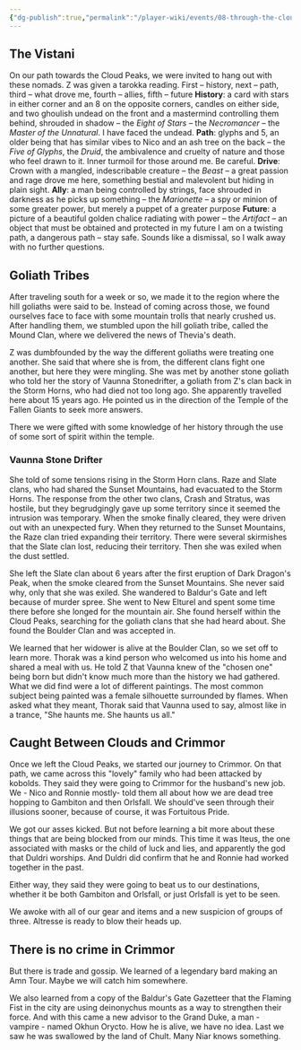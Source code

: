 ```yaml
---
{"dg-publish":true,"permalink":"/player-wiki/events/08-through-the-cloud-peaks/","noteIcon":""}
---
```


## The Vistani
On our path towards the Cloud Peaks, we were invited to hang out with these nomads. Z was given a tarokka reading.
First – history, next – path, third – what drove me, fourth – allies, fifth – future
	**History**: a card with stars in either corner and an 8 on the opposite corners, candles on either side, and two ghoulish undead on the front and a mastermind controlling them behind, shrouded in shadow – the _Eight of Stars_ – the _Necromancer_ – the _Master of the Unnatural_. I have faced the undead.
	**Path**: glyphs and 5, an older being that has similar vibes to Nico and an ash tree on the back – the _Five of Glyphs_, the _Druid_, the ambivalence and cruelty of nature and those who feel drawn to it. Inner turmoil for those around me. Be careful.
	**Drive**: Crown with a mangled, indescribable creature – the _Beast_ – a great passion and rage drove me here, something bestial and malevolent but hiding in plain sight.
	**Ally**: a man being controlled by strings, face shrouded in darkness as he picks up something – the _Marionette_ – a spy or minion of some greater power, but merely a puppet of a greater purpose
	**Future**: a picture of a beautiful golden chalice radiating with power – the _Artifact_ – an object that must be obtained and protected in my future
I am on a twisting path, a dangerous path – stay safe. Sounds like a dismissal, so I walk away with no further questions.

## Goliath Tribes

After traveling south for a week or so, we made it to the region where the hill goliaths were said to be. Instead of coming across those, we found ourselves face to face with some mountain trolls that nearly crushed us. After handling them, we stumbled upon the hill goliath tribe, called the Mound Clan, where we delivered the news of Thevia's death.

Z was dumbfounded by the way the different goliaths were treating one another. She said that where she is from, the different clans fight one another, but here they were mingling. She was met by another stone goliath who told her the story of Vaunna Stonedrifter, a goliath from Z's clan back in the Storm Horns, who had died not too long ago. She apparently travelled here about 15 years ago. He pointed us in the direction of the Temple of the Fallen Giants to seek more answers.

There we were gifted with some knowledge of her history through the use of some sort of spirit within the temple.

### Vaunna Stone Drifter
She told of some tensions rising in the Storm Horn clans. Raze and Slate clans, who had shared the Sunset Mountains, had evacuated to the Storm Horns. The response from the other two clans, Crash and Stratus, was hostile, but they begrudgingly gave up some territory since it seemed the intrusion was temporary. When the smoke finally cleared, they were driven out with an unexpected fury. When they returned to the Sunset Mountains, the Raze clan tried expanding their territory. There were several skirmishes that the Slate clan lost, reducing their territory. Then she was exiled when the dust settled.

She left the Slate clan about 6 years after the first eruption of Dark Dragon's Peak, when the smoke cleared from the Sunset Mountains. She never said why, only that she was exiled. She wandered to Baldur's Gate and left because of murder spree. She went to New Elturel and spent some time there before she longed for the mountain air. She found herself within the Cloud Peaks, searching for the goliath clans that she had heard about. She found the Boulder Clan and was accepted in.

We learned that her widower is alive at the Boulder Clan, so we set off to learn more. Thorak was a kind person who welcomed us into his home and shared a meal with us. He told Z that Vaunna knew of the "chosen one" being born but didn't know much more than the history we had gathered. What we did find were a lot of different paintings. The most common subject being painted was a female silhouette surrounded by flames. When asked what they meant, Thorak said that Vaunna used to say, almost like in a trance, "She haunts me. She haunts us all."

## Caught Between Clouds and Crimmor

Once we left the Cloud Peaks, we started our journey to Crimmor. On that path, we came across this "lovely" family who had been attacked by kobolds. They said they were going to Crimmor for the husband's new job. We - Nico and Ronnie mostly- told them all about how we are dead tree hopping to Gambiton and then Orlsfall. We should've seen through their illusions sooner, because of course, it was Fortuitous Pride. 

We got our asses kicked. But not before learning a bit more about these things that are being blocked from our minds. This time it was Iteus, the one associated with masks or the child of luck and lies, and apparently the god that Duldri worships. And Duldri did confirm that he and Ronnie had worked together in the past.

Either way, they said they were going to beat us to our destinations, whether it be both Gambiton and Orlsfall, or just Orlsfall is yet to be seen.

We awoke with all of our gear and items and a new suspicion of groups of three. Altresse is ready to blow their heads up.

## There is no crime in Crimmor

But there is trade and gossip. We learned of a legendary bard making an Amn Tour. Maybe we will catch him somewhere. 

We also learned from a copy of the Baldur's Gate Gazetteer that the Flaming Fist in the city are using deinonychus mounts as a way to strengthen their force. And with this came a new advisor to the Grand Duke, a man - vampire - named Okhun Orycto. How he is alive, we have no idea. Last we saw he was swallowed by the land of Chult. Many Niar knows something. 
